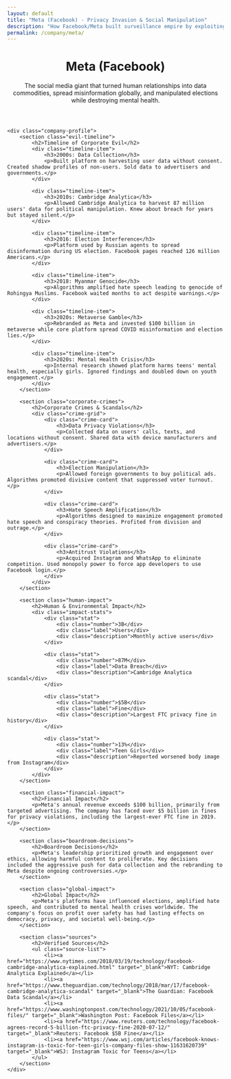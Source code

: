 ```yaml
---
layout: default
title: "Meta (Facebook) - Privacy Invasion & Social Manipulation"
description: "How Facebook/Meta built surveillance empire by exploiting user data, spreading misinformation, and manipulating elections worldwide"
permalink: /company/meta/
---
```


<link rel="stylesheet" href="{{ '/assets/css/index-pages.css' | relative_url }}">

<div class="index-page">
    <header class="page-header">
        <h1>Meta (Facebook)</h1>
        <p class="page-description">The social media giant that turned human relationships into data commodities, spread misinformation globally, and manipulated elections while destroying mental health.</p>
    </header>

    <div class="company-profile">
        <section class="evil-timeline">
            <h2>Timeline of Corporate Evil</h2>
            <div class="timeline-item">
                <h3>2000s: Data Collection</h3>
                <p>Built platform on harvesting user data without consent. Created shadow profiles of non-users. Sold data to advertisers and governments.</p>
            </div>

            <div class="timeline-item">
                <h3>2010s: Cambridge Analytica</h3>
                <p>Allowed Cambridge Analytica to harvest 87 million users' data for political manipulation. Knew about breach for years but stayed silent.</p>
            </div>

            <div class="timeline-item">
                <h3>2016: Election Interference</h3>
                <p>Platform used by Russian agents to spread disinformation during US election. Facebook pages reached 126 million Americans.</p>
            </div>

            <div class="timeline-item">
                <h3>2018: Myanmar Genocide</h3>
                <p>Algorithms amplified hate speech leading to genocide of Rohingya Muslims. Facebook waited months to act despite warnings.</p>
            </div>

            <div class="timeline-item">
                <h3>2020s: Metaverse Gamble</h3>
                <p>Rebranded as Meta and invested $100 billion in metaverse while core platform spread COVID misinformation and election lies.</p>
            </div>

            <div class="timeline-item">
                <h3>2020s: Mental Health Crisis</h3>
                <p>Internal research showed platform harms teens' mental health, especially girls. Ignored findings and doubled down on youth engagement.</p>
            </div>
        </section>

        <section class="corporate-crimes">
            <h2>Corporate Crimes & Scandals</h2>
            <div class="crime-grid">
                <div class="crime-card">
                    <h3>Data Privacy Violations</h3>
                    <p>Collected data on users' calls, texts, and locations without consent. Shared data with device manufacturers and advertisers.</p>
                </div>

                <div class="crime-card">
                    <h3>Election Manipulation</h3>
                    <p>Allowed foreign governments to buy political ads. Algorithms promoted divisive content that suppressed voter turnout.</p>
                </div>

                <div class="crime-card">
                    <h3>Hate Speech Amplification</h3>
                    <p>Algorithms designed to maximize engagement promoted hate speech and conspiracy theories. Profited from division and outrage.</p>
                </div>

                <div class="crime-card">
                    <h3>Antitrust Violations</h3>
                    <p>Acquired Instagram and WhatsApp to eliminate competition. Used monopoly power to force app developers to use Facebook login.</p>
                </div>
            </div>
        </section>

        <section class="human-impact">
            <h2>Human & Environmental Impact</h2>
            <div class="impact-stats">
                <div class="stat">
                    <div class="number">3B</div>
                    <div class="label">Users</div>
                    <div class="description">Monthly active users</div>
                </div>

                <div class="stat">
                    <div class="number">87M</div>
                    <div class="label">Data Breach</div>
                    <div class="description">Cambridge Analytica scandal</div>
                </div>

                <div class="stat">
                    <div class="number">$5B</div>
                    <div class="label">Fine</div>
                    <div class="description">Largest FTC privacy fine in history</div>
                </div>

                <div class="stat">
                    <div class="number">13%</div>
                    <div class="label">Teen Girls</div>
                    <div class="description">Reported worsened body image from Instagram</div>
                </div>
            </div>
        </section>

        <section class="financial-impact">
            <h2>Financial Impact</h2>
            <p>Meta's annual revenue exceeds $100 billion, primarily from targeted advertising. The company has faced over $5 billion in fines for privacy violations, including the largest-ever FTC fine in 2019.</p>
        </section>

        <section class="boardroom-decisions">
            <h2>Boardroom Decisions</h2>
            <p>Meta's leadership prioritized growth and engagement over ethics, allowing harmful content to proliferate. Key decisions included the aggressive push for data collection and the rebranding to Meta despite ongoing controversies.</p>
        </section>

        <section class="global-impact">
            <h2>Global Impact</h2>
            <p>Meta's platforms have influenced elections, amplified hate speech, and contributed to mental health crises worldwide. The company's focus on profit over safety has had lasting effects on democracy, privacy, and societal well-being.</p>
        </section>

        <section class="sources">
            <h2>Verified Sources</h2>
            <ul class="source-list">
                <li><a href="https://www.nytimes.com/2018/03/19/technology/facebook-cambridge-analytica-explained.html" target="_blank">NYT: Cambridge Analytica Explained</a></li>
                <li><a href="https://www.theguardian.com/technology/2018/mar/17/facebook-cambridge-analytica-scandal" target="_blank">The Guardian: Facebook Data Scandal</a></li>
                <li><a href="https://www.washingtonpost.com/technology/2021/10/05/facebook-files/" target="_blank">Washington Post: Facebook Files</a></li>
                <li><a href="https://www.reuters.com/technology/facebook-agrees-record-5-billion-ftc-privacy-fine-2020-07-12/" target="_blank">Reuters: Facebook $5B Fine</a></li>
                <li><a href="https://www.wsj.com/articles/facebook-knows-instagram-is-toxic-for-teen-girls-company-files-show-11631620739" target="_blank">WSJ: Instagram Toxic for Teens</a></li>
            </ul>
        </section>
    </div>
</div>
